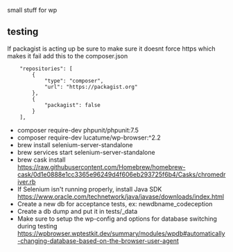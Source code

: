 small stuff for wp

## testing

If packagist is acting up be sure to
make sure it doesnt force https which makes it fail
add this to the composer.json

```
    "repositories": [
        {
            "type": "composer",
            "url": "https://packagist.org"
        },
        {
            "packagist": false
        }
    ],
```

- composer require-dev phpunit/phpunit:7.5
- composer require-dev lucatume/wp-browser:^2.2
- brew install selenium-server-standalone
- brew services start selenium-server-standalone
- brew cask install https://raw.githubusercontent.com/Homebrew/homebrew-cask/0d1e0888e1cc3365e96249d4f606eb293725f6b4/Casks/chromedriver.rb
- If Selenium isn't running properly, install Java SDK https://www.oracle.com/technetwork/java/javase/downloads/index.html
- Create a new db for acceptance tests, ex: newdbname_codeception
- Create a db dump and put it in tests/\_data
- Make sure to setup the wp-config and options for database switching during testing https://wpbrowser.wptestkit.dev/summary/modules/wpdb#automatically-changing-database-based-on-the-browser-user-agent
